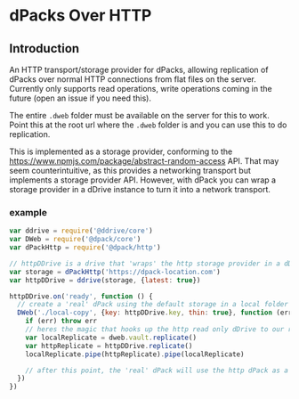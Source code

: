 # dPacks Over HTTP

## Introduction 
An HTTP transport/storage provider for dPacks, allowing replication of dPacks over normal HTTP connections from flat files on the server. Currently only supports read operations, write operations coming in the future (open an issue if you need this).

The entire `.dweb` folder must be available on the server for this to work. Point this at the root url where the `.dweb` folder is and you can use this to do replication.

This is implemented as a storage provider, conforming to the https://www.npmjs.com/package/abstract-random-access API. That may seem counterintuitive, as this provides a networking transport but implements a storage provider API. However, with dPack you can wrap a storage provider in a dDrive instance to turn it into a network transport.

### example

```js
var ddrive = require('@ddrive/core')
var DWeb = require('@dpack/core')
var dPackHttp = require('@dpack/http')

// httpDDrive is a drive that 'wraps' the http storage provider in a dDrive instance. It won't write any data to disk, in fact we won't be using it to write anything, only to read things.
var storage = dPackHttp('https://dpack-location.com')
var httpDDrive = ddrive(storage, {latest: true})

httpDDrive.on('ready', function () {
  // create a 'real' dPack using the default storage in a local folder
  DWeb('./local-copy', {key: httpDDrive.key, thin: true}, function (err, dweb) {
    if (err) throw err
    // heres the magic that hooks up the http read only dDrive to our real one
    var localReplicate = dweb.vault.replicate()
    var httpReplicate = httpDDrive.replicate()
    localReplicate.pipe(httpReplicate).pipe(localReplicate)

    // after this point, the 'real' dPack will use the http dPack as a source for all data
  })
})
```
